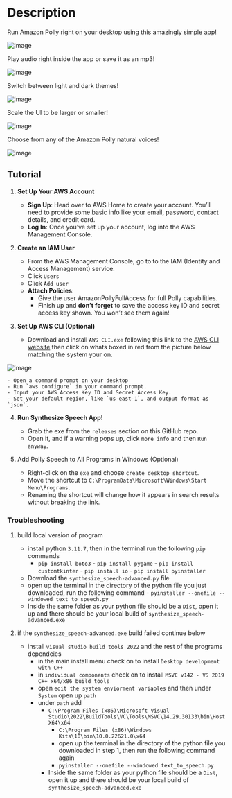 # Description

Run Amazon Polly right on your desktop using this amazingly simple app!

![image](https://github.com/user-attachments/assets/454bf0c9-b875-470c-afb5-1ab136a53ab5)

Play audio right inside the app or save it as an mp3!

![image](https://github.com/user-attachments/assets/ac229cef-97ae-4a02-afd0-60accc0bac2a)

Switch between light and dark themes!

![image](https://github.com/user-attachments/assets/9e428c8a-d39a-4750-90fb-6d76dac93fed)

Scale the UI to be larger or smaller!

![image](https://github.com/user-attachments/assets/d1d22188-ec11-44b2-aca4-40eed80e0904)

Choose from any of the Amazon Polly natural voices!

![image](https://github.com/user-attachments/assets/d7c177fc-0e87-4798-8c6a-1d4532e6b29d)

## Tutorial

1. **Set Up Your AWS Account**
    - **Sign Up**: Head over to AWS Home to create your account. You’ll need to provide some basic info like your email, password, contact details, and credit card.
    - **Log In**: Once you’ve set up your account, log into the AWS Management Console.

2. **Create an IAM User**
    - From the AWS Management Console, go to to the IAM (Identity and Access Management) service.
    - Click `Users`
    - Click `Add user`
    - **Attach Policies**:
        - Give the user AmazonPollyFullAccess for full Polly capabilities.
        - Finish up and **don’t forget** to save the access key ID and secret access key shown. You won’t see them again!

3. **Set Up AWS CLI (Optional)**
    - Download and install `AWS CLI.exe` following this link to the [AWS CLI website](https://aws.amazon.com/cli/) then click on whats boxed in red from the picture below matching the system your on.

  ![image](https://github.com/user-attachments/assets/c240daa5-a143-4d75-b444-93ef1b76c066)
 
    - Open a command prompt on your desktop
    - Run `aws configure` in your command prompt.
    - Input your AWS Access Key ID and Secret Access Key.
    - Set your default region, like `us-east-1`, and output format as `json`.

4. **Run Synthesize Speech App!**
    - Grab the exe from the `releases` section on this GitHub repo.
    - Open it, and if a warning pops up, click `more info` and then `Run anyway`.

5. Add Polly Speech to All Programs in Windows (Optional)
    - Right-click on the `exe` and choose `create desktop shortcut`.
    - Move the shortcut to `C:\ProgramData\Microsoft\Windows\Start Menu\Programs`.
    - Renaming the shortcut will change how it appears in search results without breaking the link.
 
### Troubleshooting

1. build local version of program
    - install python `3.11.7`, then in the terminal run the following `pip` commands
        -  `pip install boto3`
          -  `pip install pygame`
          -  `pip install customtkinter`
          -  `pip install io`
          -  `pip install pyinstaller`
    -  Download the `synthesize_speech-advanced.py` file
      -  open up the terminal in the directory of the python file you just downloaded, run the following command
        -  `pyinstaller --onefile --windowed text_to_speech.py`
    - Inside the same folder as your python file should be a `Dist`, open it up and there should be your local build of `synthesize_speech-advanced.exe`

3. if the `synthesize_speech-advanced.exe` build failed continue below
   - install `visual studio build tools 2022` and the rest of the programs dependcies
       - in the main install menu check on to install `Desktop development with C++`
        - in `individual components` check on to install `MSVC v142 - VS 2019 C++ x64/x86 build tools`
        - open `edit the system enviorment variables` and then under `System` open up `path`
        - under `path` add
          - `C:\Program Files (x86)\Microsoft Visual Studio\2022\BuildTools\VC\Tools\MSVC\14.29.30133\bin\HostX64\x64`
            - `C:\Program Files (x86)\Windows Kits\10\bin\10.0.22621.0\x64`
            -  open up the terminal in the directory of the python file you downloaded in step 1, then run the following command again
              -  `pyinstaller --onefile --windowed text_to_speech.py`
          - Inside the same folder as your python file should be a `Dist`, open it up and there should be your local build of `synthesize_speech-advanced.exe`
